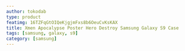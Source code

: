 ```yaml
---
author: tokodab
type: product
featimg: 16TZFqGtOIQeKjgjmFxs8b6OeuCvKsKAX
title: Xmen Apocalypse Poster Hero Destroy Samsung Galaxy S9 Case
tags: [samsung, galaxy, s9]
category: [samsung]
---
```


